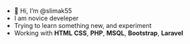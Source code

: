 - 👋 Hi, I’m @slimak55
- I am novice develeper
- Trying to learn something new, and experiment
- Working with **HTML** **CSS**, **PHP**, **MSQL**, **Bootstrap**, **Laravel**

<!---
slimak55/slimak55 is a ✨ special ✨ repository because its `README.md` (this file) appears on your GitHub profile.
You can click the Preview link to take a look at your changes.
--->
